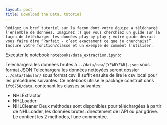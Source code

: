 ```yaml
---
layout: post
title: Download the Data, tutoriel
---
```


```
Rédigez un bref tutoriel sur la façon dont votre équipe a téléchargé l’ensemble de données. Imaginez :) que vous cherchiez un guide sur la façon de télécharger les données play-by-play ; votre guide devrait vous faire dire “Parfait - c’est exactement ce que je cherchais!”. Inclure votre fonction/classe et un exemple de comment l’utiliser.
```

Executer le notebook `notebooks/data_extraction.ipynb`:

Telechargera les données brutes à `../data/raw/[YEARYEAR].json` sous format JSON
Telechargera les données nettoyées seront dossier `../data/tabular/` sous format csv. Il suffit ensuite de lire le csv local pour les précédures suivantes.
Ce notebook utilise le package construit dans `ift6758/data`, contenant les classes suivantes:

- NHLExtractor
- NHLLoader
- NHLCleaner
Deux méthodes sont disponibles pour téléchargées à partir de NHLLoader, les données brutes: directement de l’API ou par gdrive. Le contient les 2 methodes, l’une commentée.